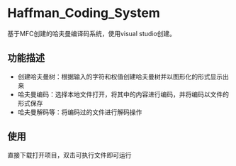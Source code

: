 # Haffman_Coding_System
基于MFC创建的哈夫曼编译码系统，使用visual studio创建。

## 功能描述
- 创建哈夫曼树：根据输入的字符和权值创建哈夫曼树并以图形化的形式显示出来
- 哈夫曼编码：选择本地文件打开，将其中的内容进行编码，并将编码以文件的形式保存
- 哈夫曼解码等：将编码过的文件进行解码操作

## 使用
直接下载打开项目，双击可执行文件即可运行

